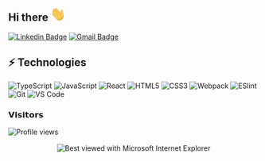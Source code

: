 <h2> Hi there <img src="https://raw.githubusercontent.com/ABSphreak/ABSphreak/master/gifs/Hi.gif" width="30px"></h2>

[![Linkedin Badge](https://img.shields.io/badge/-LinkedIn-blue?style=flat&logo=Linkedin&logoColor=white&link=https://www.linkedin.com/in/rebeccamanzi/)](https://www.linkedin.com/in/yuri-becker/)
[![Gmail Badge](https://img.shields.io/badge/-becker.yr@gmail.com-c14438?style=flat-square&logo=Gmail&logoColor=white&link=mailto:becker.yr@gmail.com)](mailto:becker.yr@gmail.com)

## ⚡ Technologies

![TypeScript](https://img.shields.io/badge/-Typescript-%23F7DF1C?style=flat-square&logo=typescript)
![JavaScript](https://img.shields.io/badge/-JavaScript-%23F7DF1C?style=flat-square&logo=javascript&logoColor=000000&labelColor=%23F7DF1C&color=%23FFCE5A)
![React](https://img.shields.io/badge/-React-%23282C34?style=flat-square&logo=react)
![HTML5](https://img.shields.io/badge/-HTML5-%23E44D27?style=flat-square&logo=html5&logoColor=ffffff)
![CSS3](https://img.shields.io/badge/-CSS3-%231572B6?style=flat-square&logo=css3)
![Webpack](https://img.shields.io/badge/-Webpack-%232C3A42?style=flat-square&logo=webpack)
![ESlint](https://img.shields.io/badge/-ESLint-%234B32C3?style=flat-square&logo=eslint)
![Git](https://img.shields.io/badge/-Git-%23F05032?style=flat-square&logo=git&logoColor=%23ffffff)
![VS Code](https://img.shields.io/badge/-VSCode-%23007ACC?style=flat-square&logo=visual-studio-code)

### 𝗩𝗶𝘀𝗶𝘁𝗼𝗿𝘀

![Profile views](https://gpvc.arturio.dev/yuribecker) 

<div align="center">
<img src="https://github.com/fnky/fnky/raw/fnky/img/ie.jpg" alt="Best viewed with Microsoft Internet Explorer" align="center" width="128">
</div>
